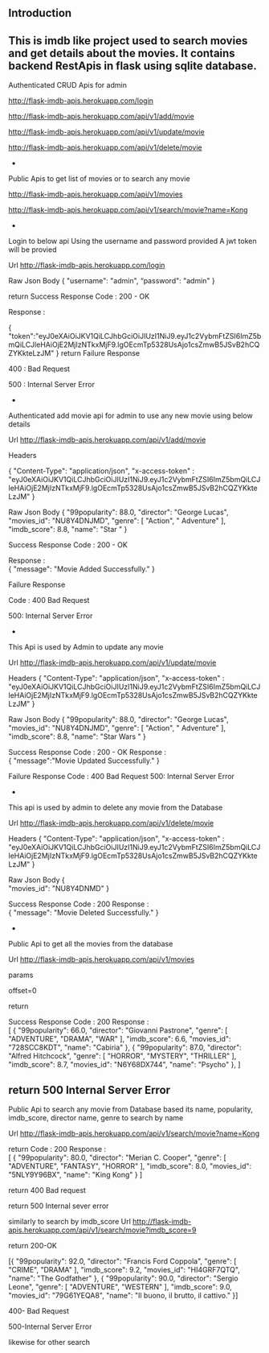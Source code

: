 Introduction 
-
This is imdb like project used to search movies and get details about the movies. It contains backend RestApis in flask using sqlite database.
-

Authenticated CRUD Apis for admin

http://flask-imdb-apis.herokuapp.com/login

http://flask-imdb-apis.herokuapp.com/api/v1/add/movie

http://flask-imdb-apis.herokuapp.com/api/v1/update/movie

http://flask-imdb-apis.herokuapp.com/api/v1/delete/movie


-
Public Apis to get list of movies or to search any movie

http://flask-imdb-apis.herokuapp.com/api/v1/movies

http://flask-imdb-apis.herokuapp.com/api/v1/search/movie?name=Kong

-
Login to below api Using the username and password provided
A jwt token will be provied 

Url
http://flask-imdb-apis.herokuapp.com/login



Raw Json Body
{
	"username": "admin",
	“password": "admin"
}


return 
Success Response
Code : 200 - OK

Response :  

{    "token":"eyJ0eXAiOiJKV1QiLCJhbGciOiJIUzI1NiJ9.eyJ1c2VybmFtZSI6ImZ5bmQiLCJleHAiOjE2MjIzNTkxMjF9.lgOEcmTp5328UsAjo1csZmwB5JSvB2hCQZYKkteLzJM"
  }
return 
Failure Response 

400 : Bad Request

500 : Internal Server Error


-
Authenticated add movie api for admin to use any new movie using below details

Url
http://flask-imdb-apis.herokuapp.com/api/v1/add/movie

Headers

{
"Content-Type": "application/json",
   "x-access-token" : "eyJ0eXAiOiJKV1QiLCJhbGciOiJIUzI1NiJ9.eyJ1c2VybmFtZSI6ImZ5bmQiLCJleHAiOjE2MjIzNTkxMjF9.lgOEcmTp5328UsAjo1csZmwB5JSvB2hCQZYKkteLzJM"
}


Raw Json Body
{
    "99popularity": 88.0,
    "director": "George Lucas",
     "movies_id": "NU8Y4DNJMD",
    "genre": [
      "Action",
      " Adventure"
    ],
    "imdb_score": 8.8,
    "name": "Star "
  }
  
  
Success Response
Code : 200 - OK

Response :  
{
    "message": "Movie Added Successfully."
  }
  
Failure Response

Code : 400 Bad Request

500: Internal Server Error

-


This Api is used by Admin to update any movie 

Url
http://flask-imdb-apis.herokuapp.com/api/v1/update/movie


Headers
{
"Content-Type": "application/json",
   "x-access-token" : "eyJ0eXAiOiJKV1QiLCJhbGciOiJIUzI1NiJ9.eyJ1c2VybmFtZSI6ImZ5bmQiLCJleHAiOjE2MjIzNTkxMjF9.lgOEcmTp5328UsAjo1csZmwB5JSvB2hCQZYKkteLzJM"
}


Raw Json Body
{
    "99popularity": 88.0,
    "director": "George Lucas",
     "movies_id": "NU8Y4DNJMD",
    "genre": [
      "Action",
      " Adventure"
    ],
    "imdb_score": 8.8,
    "name": "Star Wars "
  }
  
Success Response
Code : 200 - OK
Response :  
  {
    "message":"Movie Updated Successfully."
  }


Failure Response
Code : 400 Bad Request
500: Internal Server Error


-
This api is used by admin to delete any movie from the Database

Url
http://flask-imdb-apis.herokuapp.com/api/v1/delete/movie


Headers
{
"Content-Type": "application/json",
   "x-access-token" : "eyJ0eXAiOiJKV1QiLCJhbGciOiJIUzI1NiJ9.eyJ1c2VybmFtZSI6ImZ5bmQiLCJleHAiOjE2MjIzNTkxMjF9.lgOEcmTp5328UsAjo1csZmwB5JSvB2hCQZYKkteLzJM"
}


Raw Json Body
	{  
    "movies_id": "NU8Y4DNMD"
}


Success Response
Code : 200
Response :  
{
    "message": "Movie Deleted Successfully."
  }


-
Public Api to get all the movies from the database 


Url
http://flask-imdb-apis.herokuapp.com/api/v1/movies

params

offset=0

return

Success Response
Code : 200
Response :  
[
    {
      "99popularity": 66.0,
      "director": "Giovanni Pastrone",
      "genre": [
        "ADVENTURE",
        "DRAMA",
        "WAR"
      ],
      "imdb_score": 6.6,
      "movies_id": "728SCC8KDT",
      "name": "Cabiria"
    },
    {
      "99popularity": 87.0,
      "director": "Alfred Hitchcock",
      "genre": [
        "HORROR",
        "MYSTERY",
        "THRILLER"
      ],
      "imdb_score": 8.7,
      "movies_id": "N6Y68DX744",
      "name": "Psycho"
    },
]

return 500 Internal Server Error
-

Public Api to search any movie from Database based its name, popularity, imdb_score, director name, genre
to search by name

Url
http://flask-imdb-apis.herokuapp.com/api/v1/search/movie?name=Kong

return
Code : 200
Response :  
   	[
  {
    "99popularity": 80.0,
    "director": "Merian C. Cooper",
    "genre": [
      "ADVENTURE",
      "FANTASY",
      "HORROR"
    ],
    "imdb_score": 8.0,
    "movies_id": "5NLY9Y96BX",
    "name": "King Kong"
  }
]

return 400 Bad request

return 500 Internal sever error


similarly to search by imdb_score
Url 
http://flask-imdb-apis.herokuapp.com/api/v1/search/movie?imdb_score=9


return 
200-OK

[{
    "99popularity": 92.0,
    "director": "Francis Ford Coppola",
    "genre": [
      "CRIME",
      "DRAMA"
    ],
    "imdb_score": 9.2,
    "movies_id": "HI4GRF7QTQ",
    "name": "The Godfather"
  },
  {
    "99popularity": 90.0,
    "director": "Sergio Leone",
    "genre": [
      "ADVENTURE",
      "WESTERN"
    ],
    "imdb_score": 9.0,
    "movies_id": "79G61YEQA8",
    "name": "Il buono, il brutto, il cattivo."
  }]
  

400- Bad Request

500-Internal Server Error


likewise for other search
